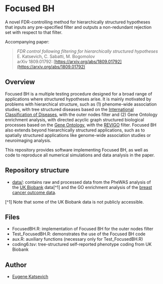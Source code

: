 # Focused BH

A novel FDR-controlling method for hierarchically structured hypotheses that inputs any pre-specified filter and outputs a non-redundant rejection set with respect to that filter. 

Accompanying paper:
> *FDR control following filtering for hierarchically structured hypotheses* <br />
> E. Katsevich, C. Sabatti, M. Bogomolov <br />
> arXiv 1809.01792: [https://arxiv.org/abs/1809.01792](https://arxiv.org/abs/1809.01792)

## Overview

Focused BH is a multiple testing procedure designed for a broad range of applications where structured hypotheses arise. It is mainly motivated by problems with hierarchical structure, such as (1) phenome-wide association studies, with tree structured diseases based on the [International Classification of Diseases](https://icd.who.int/browse10/2016/en), with the outer nodes filter and (2) Gene Ontology enrichment analysis, with directed acyclic graph structured biological processes based on the [Gene Ontology](http://geneontology.org/), with the [REVIGO](http://revigo.irb.hr/) filter. Focused BH also extends beyond hierarchically structured applications, such as to spatially structured applications like genome-wide association studies or neuroimaging analysis.

This repository provides software implementing Focused BH, as well as code to reproduce all numerical simulations and data analysis in the paper. 

## Repository structure

* [data/](https://github.com/ekatsevi/Focused-BH/tree/master/data): contains raw and processed data from the PheWAS analysis of the [UK Biobank](https://www.ukbiobank.ac.uk/) data[^1] and the GO enrichment analysis of the [breast cancer outcome data](https://www.ncbi.nlm.nih.gov/pubmed/11823860). 

[^1] Note that some of the UK Biobank data is not publicly accessible. 



## Files 

* FocusedBH.R:      implementation of Focused BH for the outer nodes filter
* Test_FocusedBH.R: demonstrates the use of the Focused BH code
* aux.R:            auxiliary functions (necessary only for Test_FocusedBH.R)
* coding6.tsv:      tree-structured self-reported phenotype coding from UK Biobank

## Author

* [Eugene Katsevich](http://www.andrew.cmu.edu/user/ekatsevi/)